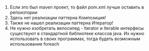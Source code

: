 1. Если это был maven проект, то файл pom.xml лучше оставить в репоизтории
2. Здесь нет реализации паттерна Композиция!
3. Также не нашел реализации паттерна Итератор!
4. Не нужно изобретать велосипед - Iterator и Iterable интерфесы существуют в стандартной библиотеке классов java. Их нужно использовать в своих программах, тогда будеть возможным использование foreach